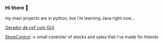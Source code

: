 ### Hi there 👋

my main projects are in python, but i'm learning Java right now...


[Gerador de cpf com GUI ](https://github.com/xDarksec1/geradorGUI)

[StoreControl](https://github.com/xDarksec1/StoreControl) -> small controler of stocks and sales that i've made for friends
         
